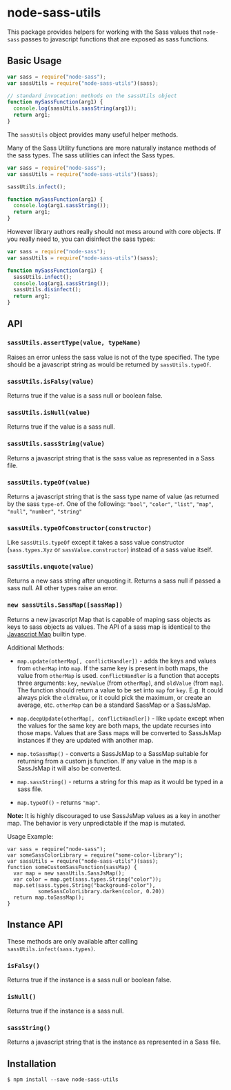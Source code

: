 # node-sass-utils

This package provides helpers for working with the Sass values that `node-sass`
passes to javascript functions that are exposed as sass functions.

## Basic Usage

```js
var sass = require("node-sass");
var sassUtils = require("node-sass-utils")(sass);

// standard invocation: methods on the sassUtils object
function mySassFunction(arg1) {
  console.log(sassUtils.sassString(arg1));
  return arg1;
}

```

The `sassUtils` object provides many useful helper methods.

Many of the Sass Utility functions are more naturally instance methods
of the sass types. The sass utilities can infect the Sass types.


```js
var sass = require("node-sass");
var sassUtils = require("node-sass-utils")(sass);

sassUtils.infect();

function mySassFunction(arg1) {
  console.log(arg1.sassString());
  return arg1;
}
```

However library authors really should not mess around with core objects.
If you really need to, you can disinfect the sass types:

```js
var sass = require("node-sass");
var sassUtils = require("node-sass-utils")(sass);

function mySassFunction(arg1) {
  sassUtils.infect();
  console.log(arg1.sassString());
  sassUtils.disinfect();
  return arg1;
}
```

## API

### `sassUtils.assertType(value, typeName)`

Raises an error unless the sass value is not of the type specified. The
type should be a javascript string as would be returned by `sassUtils.typeOf`.

### `sassUtils.isFalsy(value)`

Returns true if the value is a sass null or boolean false.

### `sassUtils.isNull(value)`

Returns true if the value is a sass null.

### `sassUtils.sassString(value)`

Returns a javascript string that is the sass value as represented in a
Sass file.

### `sassUtils.typeOf(value)`

Returns a javascript string that is the sass type name of value (as
returned by the sass `type-of`. One of the following: `"bool"`,
`"color"`, `"list"`, `"map"`, `"null"`, `"number"`, `"string"`

### `sassUtils.typeOfConstructor(constructor)`

Like `sassUtils.typeOf` except it takes a sass value constructor
(`sass.types.Xyz` or `sassValue.constructor`) instead of a sass value itself.

### `sassUtils.unquote(value)`

Returns a new sass string after unquoting it. Returns a sass null if passed
a sass null. All other types raise an error.

### `new sassUtils.SassMap([sassMap])`

Returns a new javascript Map that is capable of maping sass objects as
keys to sass objects as values. The API of a sass map is identical to the
[Javascript Map][map_type] builtin type.

Additional Methods:

* `map.update(otherMap[, conflictHandler])` - adds the keys and values from `otherMap` into
  `map`. If the same key is present in both maps, the value from `otherMap`
  is used. `conflictHandler` is a function that accepts three arguments:
  `key`, `newValue` (from `otherMap`), and `oldValue` (from `map`). The
  function should return a value to be set into `map` for `key`. E.g. It
  could always pick the `oldValue`, or it could pick the maximum, or
  create an average, etc. `otherMap` can be a standard SassMap or a
  SassJsMap.

* `map.deepUpdate(otherMap[, conflictHandler])` - like `update` except when
  the values for the same key are both maps, the update recurses into
  those maps. Values that are Sass maps will be converted to SassJsMap instances if
  they are updated with another map.

* `map.toSassMap()` - converts a SassJsMap to a SassMap suitable for
  returning from a custom js function. If any value in the map is a SassJsMap it
  will also be converted.

* `map.sassString()` - returns a string for this map as it would be
  typed in a sass file.

* `map.typeOf()` - returns `"map"`.

**Note:** It is highly discouraged to use SassJsMap values as a key in
 another map. The behavior is very unpredictable if the map is mutated.

Usage Example:

```
var sass = require("node-sass");
var someSassColorLibrary = require("some-color-library");
var sassUtils = require("node-sass-utils")(sass);
function someCustomSassFunction(sassMap) {
  var map = new sassUtils.SassJsMap();
  var color = map.get(sass.types.String("color"));
  map.set(sass.types.String("background-color"),
          someSassColorLibrary.darken(color, 0.20))
  return map.toSassMap();
}
```


## Instance API

These methods are only available after calling
`sassUtils.infect(sass.types)`.

### `isFalsy()`

Returns true if the instance is a sass null or boolean false.

### `isNull()`

Returns true if the instance is a sass null.

### `sassString()`

Returns a javascript string that is the instance as represented in a
Sass file.

## Installation

```
$ npm install --save node-sass-utils
```

[map_type]: https://developer.mozilla.org/en-US/docs/Web/JavaScript/Reference/Global_Objects/Map
